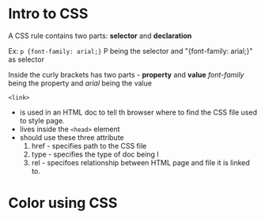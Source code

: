 # Intro to CSS #
A CSS rule contains two parts: **selector** and **declaration**

Ex: `p {font-family: arial;}` P being the selector and "{font-family: arial;}" as selector

Inside the curly brackets has two parts - **property** and **value** *font-family* being the property and *arial* being the value

`<link>` 
- is used in an HTML doc to tell th browser where to find the CSS file used to style page.
- lives inside the `<head>` element
- should use these three attribute
  1. href - specifies path to the CSS file
  1. type - specifies the type of doc being l
  1. rel - specifoes relationship between HTML page and file it is linked to. 


# Color using CSS

